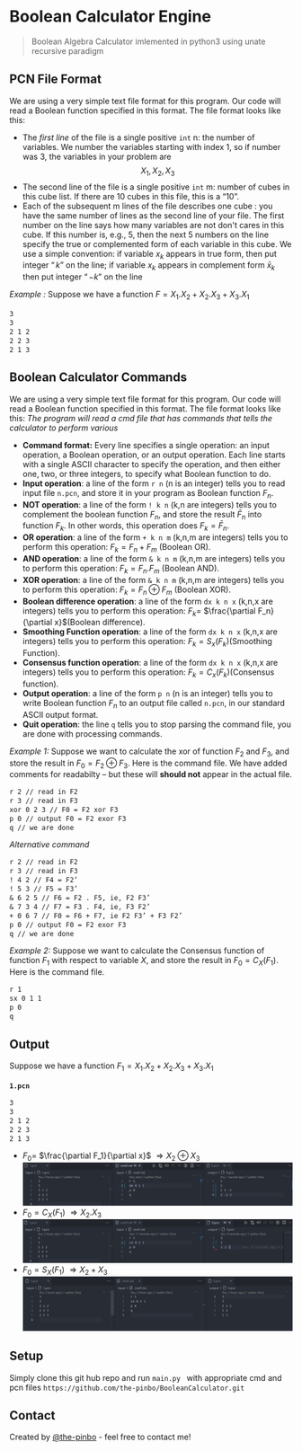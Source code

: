 # Boolean Calculator Engine

> Boolean Algebra Calculator imlemented in python3 using unate recursive paradigm

## PCN File Format

We are using a very simple text file format for this program. Our code will read a Boolean function specified in this format. The file format looks like this:

- The _first line_ of the file is a single positive `int` n: the number of variables. We number the variables starting with index 1, so if number was 3, the variables in your problem are $$X_1, X_2, X_3$$
- The second line of the file is a single positive `int` m: number of cubes in this cube list. If there are 10 cubes in this file, this is a “10”.
- Each of the subsequent m lines of the file describes one cube : you have the same number of lines as the second line of your file. The first number on the line says how many variables are not don't cares in this cube. If this number is, e.g., 5, then the next 5 numbers on the line specify the true or complemented form of each variable in this cube. We use a simple convention: if variable $x_k$ appears in true form, then put integer $“k”$ on the line; if variable $x_k$ appears in complement form $\bar x_k$ then put integer $“-k”$ on the line

_Example :_
Suppose we have a function $F = X_1.X_2 + X_2.X_3 + X_3.X_1$

```
3
3
2 1 2
2 2 3
2 1 3
```

## Boolean Calculator Commands

We are using a very simple text file format for this program. Our code will read a Boolean function specified in this format. The file format looks like this:
_The program will read a cmd file that has commands that tells the calculator to perform various_

- **Command format:** Every line specifies a single operation: an input operation, a Boolean operation, or an output operation. Each line starts with a single ASCII character to specify the operation, and then either one, two, or three integers, to specify what Boolean function to do.
- **Input operation**: a line of
  the form `r n` (n is an integer) tells you to read input file `n.pcn`,
  and store it in your program as Boolean function $F_n$.
- **NOT operation**: a line of the form `! k n` (k,n are integers) tells you to complement the boolean function $F_n$, and store the result $\bar F_n$ into function $F_k$. In other words, this operation does $F_k = \bar F_n$.
- **OR operation**: a line of the form `+ k n m` (k,n,m are integers) tells you to perform this operation: $F_k = F_n + F_m$ (Boolean OR).
- **AND operation**: a line of the form `& k n m` (k,n,m are integers) tells you to perform this operation: $F_k = F_n .F_m$ (Boolean AND).
- **XOR operation**: a line of the form `& k n m` (k,n,m are integers) tells you to perform this operation: $F_k = F_n \oplus F_m$ (Boolean XOR).
- **Boolean difference operation**: a line of the form `dx k n x` (k,n,x are integers) tells you to perform this operation: $F_k =$ $\frac{\partial F_n}{\partial x}$(Boolean difference).
- **Smoothing Function operation**: a line of the form `dx k n x` (k,n,x are integers) tells you to perform this operation: $F_k = S_x(F_k)$(Smoothing Function).
- **Consensus function operation**: a line of the form `dx k n x` (k,n,x are integers) tells you to perform this operation: $F_k = C_x(F_k)$(Consensus function).
- **Output operation**: a line of the form `p n` (n is an integer) tells you to write Boolean function $F_n$ to an output file called `n.pcn`, in our standard ASCII output format.
- **Quit operation**: the line `q` tells you to stop parsing the command file, you are done with processing commands.

_Example 1:_
Suppose we want to calculate the xor of function $F_2$ and $F_3$, and store the result in $F_0 = F_2  \oplus F_3$. Here is the command file. We have added comments for readabilty – but these will **should not** appear in the actual file.

```
r 2 // read in F2
r 3 // read in F3
xor 0 2 3 // F0 = F2 xor F3
p 0 // output F0 = F2 exor F3
q // we are done
```

_Alternative command_

```
r 2 // read in F2
r 3 // read in F3
! 4 2 // F4 = F2’
! 5 3 // F5 = F3’
& 6 2 5 // F6 = F2 . F5, ie, F2 F3’
& 7 3 4 // F7 = F3 . F4, ie, F3 F2’
+ 0 6 7 // F0 = F6 + F7, ie F2 F3’ + F3 F2’
p 0 // output F0 = F2 exor F3
q // we are done
```

_Example 2:_
Suppose we want to calculate the Consensus function of function $F_1$ with respect to variable $X$, and store the result in $F_0 = C_X(F_1)$. Here is the command file.

```
r 1
sx 0 1 1
p 0
q
```

## Output

Suppose we have a function $F_1 = X_1.X_2 + X_2.X_3 + X_3.X_1$

**`1.pcn`**

```
3
3
2 1 2
2 2 3
2 1 3
```

- $F_0 =$ $\frac{\partial F_1}{\partial x}$ $\Rightarrow X_2 \oplus X_3$![output screen shot](./readme_img/dx.png)
- $F_0 = C_X(F_1)$ $\Rightarrow X_2 . X_3$![output screen shot](./readme_img/cx.png)
- $F_0 = S_X(F_1)$ $\Rightarrow X_2 + X_3$![output screen shot](./readme_img/sx.png)

## Setup

Simply clone this git hub repo and run `main.py ` with appropriate cmd and pcn files
`https://github.com/the-pinbo/BooleanCalculator.git`

## Contact

Created by [@the-pinbo](https://github.com/the-pinbo) - feel free to contact me!
